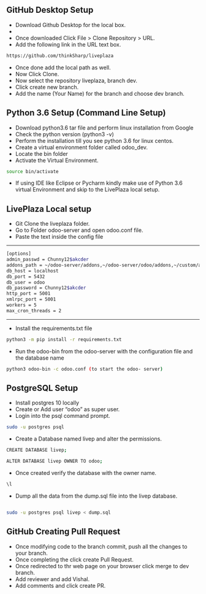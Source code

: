 
GitHub Desktop Setup
----------------

 - Download Github Desktop for the local box.
 - 
 - Once downloaded Click File > Clone Repository > URL.
 - Add the following link in the URL text box.
 ```bash 
 https://github.com/thinkSharp/liveplaza
 ```
 - Once done add the local path as well.
 - Now Click Clone.
 - Now select the repository liveplaza, branch dev.
 - Click create new branch. 
 - Add the name (Your Name) for the branch and choose dev branch.
 

Python 3.6 Setup (Command Line Setup)
----------------
 - Download python3.6 tar file and perform linux installation from Google
 - Check the python version (python3 -v)
 - Perform the installation till you see python 3.6 for linux centos.
 - Create a virtual environment folder called odoo_dev.
 - Locate the bin folder
 - Activate the Virtual Environment.
 
 ```bash
source bin/activate

```

 - If using IDE like Eclipse or Pycharm kindly make use of Python 3.6 virtual Environment and skip to the LivePlaza local setup.
 

LivePlaza Local setup
---------------- 

 - Git Clone the liveplaza folder.
 - Go to Folder odoo-server and open odoo.conf file.
 - Paste the text inside the config file

----
```bash
[options]
admin_passwd = Chunny12$akcder
addons_path = ~/odoo-server/addons,~/odoo-server/odoo/addons,~/custom/addons,~/custom/themes
db_host = localhost
db_port = 5432
db_user = odoo
db_password = Chunny12$akcder
http_port = 5001
xmlrpc_port = 5001
workers = 5
max_cron_threads = 2

```

----
 - Install the requirements.txt file 

```bash
python3 -m pip install -r requirements.txt
```


 - Run the odoo-bin from the odoo-server with the configuration file and the database name



```bash
python3 odoo-bin -c odoo.conf (to start the odoo- server)

```






PostgreSQL Setup
----------------
 - Install postgres 10 locally
 - Create or Add user “odoo” as super user.
 - Login into the psql command prompt.


```bash
sudo -u postgres psql
```

 - Create a Database named livep and alter the permissions.

```bash
CREATE DATABASE livep; 

ALTER DATABASE livep OWNER TO odoo;

```


 - Once created verify the database with the owner name.

```bash
\l 
```

 - Dump all the data from the dump.sql file into the livep database.
 

```bash

sudo -u postgres psql livep < dump.sql

```

GitHub Creating Pull Request
----------------
 - Once modifying code to the branch commit, push all the changes to your branch.
 - Once completing the click create Pull Request.
 - Once redirected to thr web page on your browser click merge to dev branch.
 - Add reviewer and add Vishal.
 - Add comments and click create PR.






